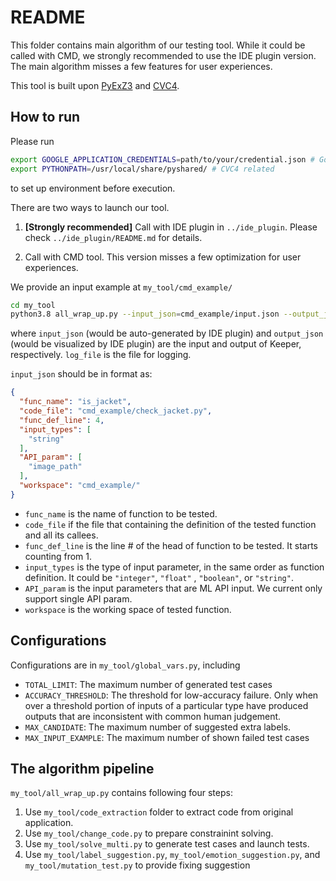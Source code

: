 # README

This folder contains main algorithm of our testing tool. While it could be called with CMD, we strongly recommended to use the IDE plugin version. The main algorithm misses a few features for user experiences.

This tool is built upon [PyExZ3](https://github.com/GroundPound/PyExZ3) and [CVC4](https://github.com/CVC4/CVC4).

## How to run

Please run 
```bash
export GOOGLE_APPLICATION_CREDENTIALS=path/to/your/credential.json # Google Cloud API related
export PYTHONPATH=/usr/local/share/pyshared/ # CVC4 related
```
to set up environment before execution.

There are two ways to launch our tool.
1. **[Strongly recommended]** Call with IDE plugin in `../ide_plugin`. Please check `../ide_plugin/README.md` for details.

2. Call with CMD tool. This version misses a few optimization for user experiences.

We provide an input example at `my_tool/cmd_example/`
```bash
cd my_tool
python3.8 all_wrap_up.py --input_json=cmd_example/input.json --output_json=cmd_example/output.json --log_file=cmd_example/log.txt
```
where `input_json` (would be auto-generated by IDE plugin) and `output_json` (would be visualized by IDE plugin) are the input and output of Keeper, respectively.  `log_file` is the file for logging.

`input_json` should be in format as:
```json
{
  "func_name": "is_jacket",
  "code_file": "cmd_example/check_jacket.py",
  "func_def_line": 4,
  "input_types": [
    "string"
  ],
  "API_param": [
    "image_path"
  ],
  "workspace": "cmd_example/"
}
```
- `func_name` is the name of function to be tested. 
- `code_file` if the file that containing the definition of the tested function and all its callees.
- `func_def_line` is the line # of the head of function to be tested. It starts counting from 1.
- `input_types` is the type of input parameter, in the same order as function definition. It could be `"integer"`, `"float"` , `"boolean"`, or `"string"`.
- `API_param` is the input parameters that are ML API input. We current only support single API param.
- `workspace` is the working space of tested function. 

## Configurations

Configurations are in `my_tool/global_vars.py`, including

- `TOTAL_LIMIT`: The maximum number of generated test cases
- `ACCURACY_THRESHOLD`: The threshold for low-accuracy failure. Only when over a threshold portion of inputs of a particular type have produced outputs that are inconsistent with common human judgement.
- `MAX_CANDIDATE`: The maximum number of suggested extra labels.
- `MAX_INPUT_EXAMPLE`: The maximum number of shown failed test cases


## The algorithm pipeline

`my_tool/all_wrap_up.py` contains following four steps:

1. Use `my_tool/code_extraction` folder to extract code from original application.
2. Use `my_tool/change_code.py` to prepare constrainint solving.
3. Use `my_tool/solve_multi.py` to generate test cases and launch tests.
4. Use `my_tool/label_suggestion.py`, `my_tool/emotion_suggestion.py`, and `my_tool/mutation_test.py` to provide fixing suggestion